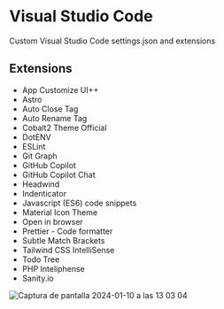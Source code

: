# Visual Studio Code

Custom Visual Studio Code settings.json and extensions


## Extensions

* App Customize UI++
* Astro
* Auto Close Tag
* Auto Rename Tag
* Cobalt2 Theme Official
* DotENV
* ESLint
* Git Graph
* GitHub Copilot
* GitHub Copilot Chat
* Headwind
* Indenticator
* Javascript (ES6) code snippets
* Material Icon Theme
* Open in browser
* Prettier - Code formatter
* Subtle Match Brackets
* Tailwind CSS IntelliSense
* Todo Tree
* PHP Inteliphense
* Sanity.io

  
![Captura de pantalla 2024-01-10 a las 13 03 04](https://github.com/martillostudio/vscode/assets/90794863/dc9dc0aa-06d5-4fd0-9275-394a8307d33e)
